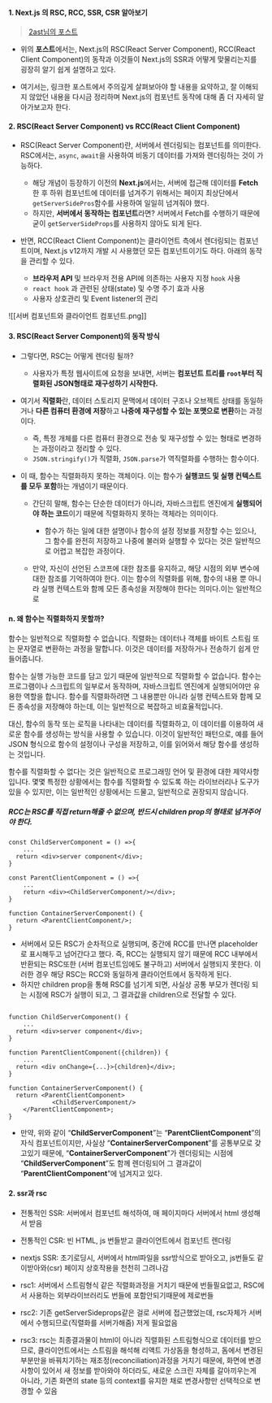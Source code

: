 
#### 1. Next.js 의 RSC, RCC, SSR, CSR 알아보기

 > [2ast님의 포스트](https://velog.io/@2ast/React-%EC%84%9C%EB%B2%84-%EC%BB%B4%ED%8F%AC%EB%84%8C%ED%8A%B8React-Server-Component%EC%97%90-%EB%8C%80%ED%95%9C-%EA%B3%A0%EC%B0%B0)

- 위의 **포스트**에서는, Next.js의 RSC(React Server Component), RCC(React Client Component)의 동작과 이것들이 Next.js의 SSR과 어떻게 맞물리는지를 굉장히 알기 쉽게 설명하고 있다.

- 여기서는, 링크한 포스트에서 주의깊게 살펴보아야 할 내용을 요약하고, 잘 이해되지 않았던 내용을 다시금 정리하며 Next.js의 컴포넌트 동작에 대해 좀 더 자세히 알아가보고자 한다.


#### 2. RSC(React Server Component) vs RCC(React Client Component)

- RSC(React Server Component)란, 서버에서 렌더링되는 컴포넌트를 의미한다. RSC에서는, `async`, `await`을 사용하여 비동기 데이터를 가져와 렌더링하는 것이 가능하다.
	- 해당 개념이 등장하기 이전의 **Next.js**에서는, 서버에 접근해 데이터를 **Fetch**한 후 하위 컴포넌트에 데이터를 넘겨주기 위해서는 페이지 최상단에서 `getServerSidePros`함수를 사용하여 일일히 넘겨줘야 했다.
	- 하지만, **서버에서 동작하는 컴포넌트**라면? 서버에서 Fetch를 수행하기 때문에 굳이 `getServerSideProps`를 사용하지 않아도 되게 된다.

- 반면, RCC(React Client Component)는 클라이언트 측에서 렌더링되는 컴포넌트이며, Next.js v12까지 개발 시 사용했던 모든 컴포넌트이기도 하다. 아래의 동작을 관리할 수 있다.
	- **브라우저 API** 및 브라우저 전용 API에 의존하는 사용자 지정 `hook` 사용
	- `react hook` 과 관련된 상태(state) 및 수명 주기 효과 사용
	- 사용자 상호관리 및 Event listener의 관리

![[서버 컴포넌트와 클라이언트 컴포넌트.png]]


#### 3. RSC(React Server Component)의 동작 방식

- 그렇다면, RSC는 어떻게 렌더링 될까?
	- 사용자가 특정 웹사이트에 요청을 보내면, 서버는 **컴포넌트 트리를 `root`부터 직렬화된 JSON형태로 재구성하기 시작한다.**

- 여기서 **직렬화**란, 데이터 스토리지 문맥에서 데이터 구조나 오브젝트 상태를 동일하거나 **다른 컴퓨터 환경에 저장**하고 **나중에 재구성할 수 있는 포맷으로 변환**하는 과정이다.
	- 즉, 특정 개체를 다른 컴퓨터 환경으로 전송 및 재구성할 수 있는 형태로 변경하는 과정이라고 정리할 수 있다. 
	- `JSON.stringify()`가 직렬화, `JSON.parse`가 역직렬화를 수행하는 함수이다.

- 이 때, 함수는 직렬화하지 못하는 객체이다. 이는 함수가 **실행코드 및 실행 컨텍스트를 모두 포함**하는 개념이기 때문이다.
	- 간단히 말해, 함수는 단순한 데이터가 아니라, 자바스크립트 엔진에게 **실행되어야 하는 코드**이기 때문에 직렬화하지 못하는 객체라는 의미이다. 
		- 함수가 하는 일에 대한 설명이나 함수의 설정 정보를 저장할 수는 있으나, 그 함수를 완전히 저장하고 나중에 불러와 실행할 수 있다는 것은 일반적으로 어렵고 복잡한 과정이다.
		
	- 만약, 자신이 선언된 스코프에 대한 참조를 유지하고, 해당 시점의 외부 변수에 대한 참조를 기억하여야 한다. 이는 함수의 직렬화를 위해, 함수의 내용 뿐 아니라 실행 컨텍스트와 함께 모든 종속성을 저장해야 한다는 의미다.이는 일반적으로 



#### n. 왜 함수는 직렬화하지 못할까?

함수는 일반적으로 직렬화할 수 없습니다. 직렬화는 데이터나 객체를 바이트 스트림 또는 문자열로 변환하는 과정을 말합니다. 이것은 데이터를 저장하거나 전송하기 쉽게 만들어줍니다.

함수는 실행 가능한 코드를 담고 있기 때문에 일반적으로 직렬화할 수 없습니다. 함수는 프로그램이나 스크립트의 일부로서 동작하며, 자바스크립트 엔진에게 실행되어야만 유용한 역할을 합니다. 함수를 직렬화하려면 그 내용뿐만 아니라 실행 컨텍스트와 함께 모든 종속성을 저장해야 하는데, 이는 일반적으로 복잡하고 비효율적입니다.

대신, 함수의 동작 또는 로직을 나타내는 데이터를 직렬화하고, 이 데이터를 이용하여 새로운 함수를 생성하는 방식을 사용할 수 있습니다. 이것이 일반적인 패턴으로, 예를 들어 JSON 형식으로 함수의 설정이나 구성을 저장하고, 이를 읽어와서 해당 함수를 생성하는 것입니다.

함수를 직렬화할 수 없다는 것은 일반적으로 프로그래밍 언어 및 환경에 대한 제약사항입니다. 몇몇 특정한 상황에서는 함수를 직렬화할 수 있도록 하는 라이브러리나 도구가 있을 수 있지만, 이는 일반적인 상황에서는 드물고, 일반적으로 권장되지 않습니다.



##### RCC는 RSC를 직접 return해줄 수 없으며, 반드시 children prop의 형태로 넘겨주어야 한다.
```tsx
const ChildServerComponent = () =>{
	...
  return <div>server component</div>;
}

const ParentClientComponent = () =>{
	...
	return <div><ChildServerComponent/></div>;
}

function ContainerServerComponent() {
  return <ParentClientComponent/>;
}
```

- 서버에서 모든 RSC가 순차적으로 실행되며, 중간에 RCC를 만나면 placeholder로 표시해두고 넘어간다고 했다. 즉, RCC는 실행되지 않기 때문에 RCC 내부에서 반환되는 RSC또한 (서버 컴포넌트임에도 불구하고) 서버에서 실행되지 못한다. 이러한 경우 해당 RSC는 RCC와 동일하게 클라이언트에서 동작하게 된다.
- 하지만 children prop을 통해 RSC를 넘기게 되면, 사실상 공통 부모가 렌더링 되는 시점에 RSC가 실행이 되고, 그 결과값을 children으로 전달할 수 있다.

```tsx

function ChildServerComponent() {
	...
  return <div>server component</div>;
}

function ParentClientComponent({children}) {
	...
  return <div onChange={...}>{children}</div>;
}

function ContainerServerComponent() {
  return <ParentClientComponent>
			<ChildServerComponent/>
	</ParentClientComponent>;
}
```

- 만약, 위와 같이 “**ChildServerComponent**”는 “**ParentClientComponent**”의 자식 컴포넌트이지만, 사실상 “**ContainerServerComponent**”를 공통부모로 갖고있기 때문에, “**ContainerServerComponent**”가 렌더링되는 시점에 “**ChildServerComponent**”도 함께 렌더링되어 그 결과값이 “**ParentClientComponent**”에 넘겨지고 있다.



#### 2. ssr과 rsc
- 전통적인 SSR: 서버에서 컴포넌트 해석하여, 매 페이지마다 서버에서 html 생성해서 받음
- 전통적인 CSR: 빈 HTML, js 번들받고 클라이언트에서 컴포넌트 렌더링
- nextjs SSR: 초기로딩시, 서버에서 html파일을 ssr방식으로 받아오고, js번들도 같이받아와(csr) 페이지 상호작용을 천천히 그려나감

- rsc1: 서버에서 스트림형식 같은 직렬화과정을 거치기 때문에 번들필요없고, RSC에서 사용하는 외부라이브러리도 번들에 포함안되기때문에 제로번들
- rsc2: 기존 getServerSideprops같은 걸로 서버에 접근했었는데, rsc자체가 서버에서 수행되므로(직렬화를 서버가해줌) 저게 필요없음
- rsc3: rsc는 최종결과물이 html이 아니라 직렬화된 스트림형식으로 데이터를 받으므로, 클라이언트에서는 스트림을 해석해 리액트 가상돔을 형성하고, 돔에서 변경된 부분만을 바꿔치기하는 재조정(reconciliation)과정을 거치기 때문에, 화면에 변경사항이 있어서 새 정보를 받아와야 하더라도, 새로운 스크린 자체를 갈아끼우는게 아니라, 기존 화면의 state 등의 context를 유지한 채로 변경사항만 선택적으로 변경할 수 있음